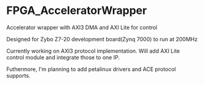# FPGA_AcceleratorWrapper
Accelerator wrapper with AXI3 DMA and AXI Lite for control

Designed for Zybo Z7-20 development board(Zynq 7000) to run at 200MHz

Currently working on AXI3 protocol implementation.
Will add AXI Lite control module and integrate those to one IP.

Futhermore, I'm planning to add petalinux drivers and ACE protocol supports.